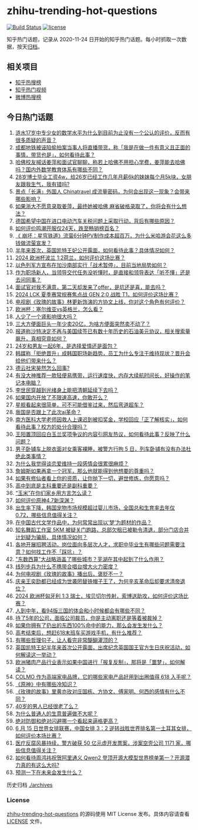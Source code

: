 # zhihu-trending-hot-questions

[![Build Status](https://github.com/justjavac/zhihu-trending-hot-questions/workflows/ci/badge.svg?branch=master)](https://github.com/justjavac/zhihu-trending-hot-questions/actions)
[![license](https://img.shields.io/github/license/justjavac/zhihu-trending-hot-questions)](https://github.com/justjavac/zhihu-trending-hot-questions/blob/master/LICENSE)

知乎热门话题，记录从 2020-11-24
日开始的知乎热门话题。每小时抓取一次数据，按天[归档](./archives)。

## 相关项目

- [知乎热搜榜](https://github.com/justjavac/zhihu-trending-top-search)
- [知乎热门视频](https://github.com/justjavac/zhihu-trending-hot-video)
- [微博热搜榜](https://github.com/justjavac/weibo-trending-hot-search)

## 今日热门话题

<!-- BEGIN -->
<!-- 最后更新时间 Mon Jun 17 2024 04:15:59 GMT+0800 (China Standard Time) -->

1. [涟水17岁中专少女的数学水平为什么到目前为止没有一个公认的评价，反而有很多质疑的声音？](https://www.zhihu.com/question/659055314)
1. [成都地铁被诬陷偷拍案当事人将直播带货，称「我是在做一件有意义且正面的事情，带货也是」，如何看待此事？](https://www.zhihu.com/question/659057126)
1. [哈佛校友喊话姜萍和面试官聊聊，称若上哈佛不用担心学费，姜萍能去哈佛吗？国内外数学教育体系有哪些不同？](https://www.zhihu.com/question/658994007)
1. [28岁博士毕业工资4w，给26岁已经工作几年月薪6k的妹妹每个月5k块，女朋友跟我生气，我有错吗?](https://www.zhihu.com/question/659066001)
1. [景点「长满」外国人 Chinatravel 成流量密码，为何会出现这一现象？会带来哪些影响？](https://www.zhihu.com/question/658381742)
1. [如果浙大不愿意录取姜萍，最终她被哈佛 麻省破格录取了，你将会有什么想法？](https://www.zhihu.com/question/659086762)
1. [德国希望中国在进口电动汽车关税问题上采取行动，背后有哪些原因？](https://www.zhihu.com/question/658984454)
1. [如何评价鸣潮开服仅24天，跌至畅销榜百名？](https://www.zhihu.com/question/659058358)
1. [《 崩坏：星穹铁道》流萤6分钟PV制作成本超百万，为什么米哈游会花这么多钱做流萤宣发？](https://www.zhihu.com/question/659057876)
1. [半年来首次，英国凯特王妃公开露面，如何看待此事？具体情况如何？](https://www.zhihu.com/question/658998704)
1. [2024 欧洲杯波兰 1:2荷兰，如何评价这场比赛？](https://www.zhihu.com/question/659090395)
1. [以色列军方宣布在加沙南部实行「战术暂停」，目前当地局势如何？](https://www.zhihu.com/question/659065277)
1. [作为职场新人，当领导交代任务没听懂时，是直接和领导表达「听不懂」还是去问同事？](https://www.zhihu.com/question/658821475)
1. [面试官对我不满意，第二天却发来了offer，是坑还是喜，能去吗？](https://www.zhihu.com/question/659013274)
1. [2024 LCK 夏季赛常规赛焦点战 GEN 2:0 战胜 T1，如何评价这场比赛？](https://www.zhihu.com/question/659081511)
1. [电视剧《玫瑰的故事》林更新饰演的方协文上线，你对这个角色有何评价？](https://www.zhihu.com/question/658820002)
1. [欧洲杯：塞尔维亚vs英格兰​，怎么看？](https://www.zhihu.com/question/659055761)
1. [人少了一个肾影响很大吗？](https://www.zhihu.com/question/658881006)
1. [三大方便面巨头一年少卖20亿，为啥方便面突然卖不动了？](https://www.zhihu.com/question/657212490)
1. [报道称沙特决定不再与美国续签已有数十年历史的石油美元协议，相关搜索量飙升，真相究竟如何？](https://www.zhihu.com/question/659050984)
1. [24岁和男友一起6年，是选择爱情还是面包？](https://www.zhihu.com/question/658758008)
1. [韩媒称「拒绝晋升」成韩国职场新趋势，员工为什么专注于维持现状？晋升会给他们带来什么？](https://www.zhihu.com/question/659052997)
1. [德云社宋昊然怎么回事?](https://www.zhihu.com/question/658944023)
1. [有没大神推荐一款轻便易携带，运行速度快，内存大续航时间长，好操作的笔记本电脑？](https://www.zhihu.com/question/656052675)
1. [李世民穿越到光绪身上能把清朝延续下去吗？](https://www.zhihu.com/question/641130932)
1. [如果国内开放了不限速高速，你敢开么？](https://www.zhihu.com/question/555915393)
1. [星舰看起来很简单，可不可能借鉴过来，然后弯道超车？](https://www.zhihu.com/question/658888363)
1. [我国是否跟上了此次ai革命？](https://www.zhihu.com/question/648487085)
1. [南方医科大学老师因救人上课迟到被扣奖金，学校回应「正了解核实」，如何看待此事？校方的处分合理吗？](https://www.zhihu.com/question/659019241)
1. [王阳置顶回应白玉兰奖项争议的内容引网友热议，如何看待此事？反映了什么问题？](https://www.zhihu.com/question/658987680)
1. [男子卧铺车上脱衣面对女乘客裸睡，被警方行拘 5 日，列车卧铺有没有办法杜绝此类事情？](https://www.zhihu.com/question/659061613)
1. [为什么我觉得谈恋爱维持一段感情会很累很麻烦？](https://www.zhihu.com/question/423892247)
1. [詹姆斯如果再拿一个冠军，那么他就能得到他想要的尊重吗？](https://www.zhihu.com/question/658899911)
1. [如果有修仙者看上你的资质，让你抛下一切，避世修炼，你愿意吗？](https://www.zhihu.com/question/654529772)
1. [高中到底是主科重要还是副科重要？](https://www.zhihu.com/question/657227317)
1. [“玉米”在你们家乡用方言怎么读？](https://www.zhihu.com/question/658698069)
1. [如何评价原神4.7新深渊？](https://www.zhihu.com/question/659055634)
1. [出生率下降，韩国宠物市场规模超过婴儿市场，全国总和生育率去年仅 0.72，哪些信息值得关注？](https://www.zhihu.com/question/659051003)
1. [在中国古代文学作品中，为何常常出现以‘梦’为题材的作品？](https://www.zhihu.com/question/658914519)
1. [知名舞蹈工作室 5KM 被疑关门跑路，总部欠租已被勒令清退，部分门店合并计划疑为骗局，具体情况如何？](https://www.zhihu.com/question/659011819)
1. [各地开展招聘活动，岗位面向多层次人才，求职中毕业生有哪些问题需要注意？如何找工作不「踩坑」？](https://www.zhihu.com/question/658705224)
1. ["东数西算"大战略涵盖了哪些城市？芜湖在其中起到了什么作用？](https://www.zhihu.com/question/659056145)
1. [线列步兵为什么不携带合唱台增大火力密度？](https://www.zhihu.com/question/658575148)
1. [为何电视剧《玫瑰的故事》播出后，褒贬不一？](https://www.zhihu.com/question/658847109)
1. [庆亲王奕劻都已经成为世袭罔替铁帽子王了，为何辛亥革命后却要求清帝退位？](https://www.zhihu.com/question/658923778)
1. [2024 欧洲杯匈牙利 1:3 瑞士，埃贝切尔传射，索博送助攻，如何评价这场比赛？](https://www.zhihu.com/question/659014012)
1. [人到中年，看94版三国的体会和小时候都会有哪些不同？](https://www.zhihu.com/question/659065066)
1. [待了5年的公司，面临公司裁员，你是主动离职还是等着被裁掉？](https://www.zhihu.com/question/657538531)
1. [如果你拥有了扔出的东西100%命中的能力，那么会发生发什么？](https://www.zhihu.com/question/658359773)
1. [高考结束后，想赶618末班车买游戏手机，有什么推荐？](https://www.zhihu.com/question/659049311)
1. [有哪些哲理句子，让人看完非常醍醐灌顶的？](https://www.zhihu.com/question/659021413)
1. [英国凯特王妃半年来首次公开露面，出席纪念英国国王官方生日庆祝活动，如何解读这一举动？](https://www.zhihu.com/question/658965170)
1. [欧洲猪肉产品行业表示如果中国进行「报复反制」，那将是「噩梦」，如何解读？](https://www.zhihu.com/question/658984706)
1. [COLMO 作为高端家电品牌，它的哪些家电产品好用到出圈值得 618 入手呢？](https://www.zhihu.com/question/658934682)
1. [《原神》中有哪些冷知识？](https://www.zhihu.com/question/448516075)
1. [《玫瑰的故事》里黄亦玫对庄国栋、方协文、傅家明、何西的感情有什么不同？](https://www.zhihu.com/question/658588024)
1. [40岁的男人已经很老了么？](https://www.zhihu.com/question/658718163)
1. [为什么普通人的生意普遍做不大呢？](https://www.zhihu.com/question/657553293)
1. [绝对防御和绝对闪避哪一个看起来逼格更高？](https://www.zhihu.com/question/657960968)
1. [6 月 15 日世界女排联赛，中国女排 3：2 逆转战胜世界排名第一土耳其女排，如何评价本场比赛？](https://www.zhihu.com/question/659020109)
1. [医疗反腐风暴持续，警方破获 50 亿元虚开发票案，涉案空壳公司 1171 家，哪些信息值得关注？](https://www.zhihu.com/question/658969482)
1. [如何看待周鸿祎祝贺阿里通义 Qwen2 登顶开源大模型世界榜单第一？开源潜力真的有这么大吗?](https://www.zhihu.com/question/659012427)
1. [预测一下在未来会发生什么？](https://www.zhihu.com/question/301947188)

<!-- END -->

历史归档 [./archives](./archives)

### License

[zhihu-trending-hot-questions](https://github.com/justjavac/zhihu-trending-hot-questions)
的源码使用 MIT License 发布。具体内容请查看 [LICENSE](./LICENSE) 文件。

